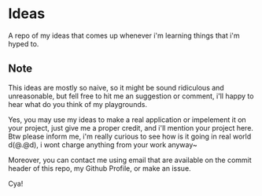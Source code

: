 # Ideas
A repo of my ideas that comes up whenever i'm learning things that i'm hyped to.

## Note
This ideas are mostly so naive, so it might be sound ridiculous and unreasonable, but fell free to hit me an suggestion or comment, i'll happy to hear what do you think of my playgrounds.

Yes, you may use my ideas to make a real application or impelement it on your project, just give me a proper credit, and i'll mention your project here. Btw please inform me, i'm really curious to see how is it going in real world d(@.@d), i wont charge anything from your work anyway~

Moreover, you can contact me using email that are available on the commit header of this repo, my Github Profile, or make an issue.

Cya!